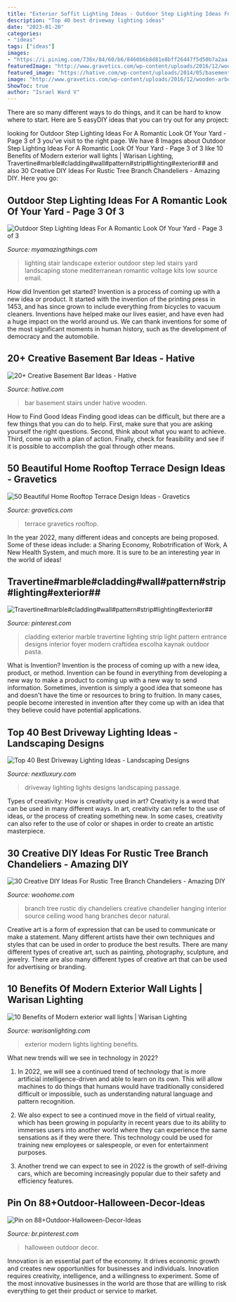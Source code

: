 ```yaml
---
title: "Exterior Soffit Lighting Ideas - Outdoor Step Lighting Ideas For A Romantic Look Of Your Yard"
description: "Top 40 best driveway lighting ideas"
date: "2023-01-20"
categories:
- "ideas"
tags: ["ideas"]
images:
- "https://i.pinimg.com/736x/84/60/b6/8460b6b8d81e8bff26447f5d50b7a2aa.jpg"
featuredImage: "http://www.gravetics.com/wp-content/uploads/2016/12/wooden-arbor-and-yellow-lighting.jpg"
featured_image: "https://hative.com/wp-content/uploads/2014/05/basement-bar-ideas/20-wooden-bar-under-stairs.jpg"
image: "http://www.gravetics.com/wp-content/uploads/2016/12/wooden-arbor-and-yellow-lighting.jpg"
ShowToc: true
author: "Israel Ward V"
---
```



There are so many different ways to do things, and it can be hard to know where to start. Here are 5 easyDIY ideas that you can try out for any project: 

	

		
looking for Outdoor Step Lighting Ideas For A Romantic Look Of Your Yard - Page 3 of 3 you've visit to the right page. We have 8 Images about Outdoor Step Lighting Ideas For A Romantic Look Of Your Yard - Page 3 of 3 like 10 Benefits of Modern exterior wall lights | Warisan Lighting, Travertine#marble#cladding#wall#pattern#strip#lighting#exterior## and also 30 Creative DIY Ideas For Rustic Tree Branch Chandeliers - Amazing DIY. Here you go:
		
    
## Outdoor Step Lighting Ideas For A Romantic Look Of Your Yard - Page 3 Of 3

<img loading=lazy src="https://myamazingthings.com/wp-content/uploads/2017/03/mediterranean-landscape.jpg" onerror="this.onerror=null;this.src='https://tse3.mm.bing.net/th?id=OIP.jm899ICtGZfzGAhm4Gx7TgHaJ3&amp;pid=15.1';" alt="Outdoor Step Lighting Ideas For A Romantic Look Of Your Yard - Page 3 of 3">

_Source: myamazingthings.com_

>lighting stair landscape exterior outdoor step led stairs yard landscaping stone mediterranean romantic voltage kits low source email. 

	

How did Invention get started?
Invention is a process of coming up with a new idea or product. It started with the invention of the printing press in 1453, and has since grown to include everything from bicycles to vacuum cleaners. Inventions have helped make our lives easier, and have even had a huge impact on the world around us. We can thank inventions for some of the most significant moments in human history, such as the development of democracy and the automobile.

    
## 20+ Creative Basement Bar Ideas - Hative

<img loading=lazy src="https://hative.com/wp-content/uploads/2014/05/basement-bar-ideas/20-wooden-bar-under-stairs.jpg" onerror="this.onerror=null;this.src='https://tse4.mm.bing.net/th?id=OIP.RjDDXUzF_YOtqZn-EbjR0QHaLI&amp;pid=15.1';" alt="20+ Creative Basement Bar Ideas - Hative">

_Source: hative.com_

>bar basement stairs under hative wooden. 

	

How to Find Good Ideas
Finding good ideas can be difficult, but there are a few things that you can do to help. First, make sure that you are asking yourself the right questions. Second, think about what you want to achieve. Third, come up with a plan of action. Finally, check for feasibility and see if it is possible to accomplish the goal through other means.

    
## 50 Beautiful Home Rooftop Terrace Design Ideas - Gravetics

<img loading=lazy src="http://www.gravetics.com/wp-content/uploads/2016/12/wooden-arbor-and-yellow-lighting.jpg" onerror="this.onerror=null;this.src='https://tse3.mm.bing.net/th?id=OIP.PJ2uN1Cf8XEEGi9N85aTEAHaH_&amp;pid=15.1';" alt="50 Beautiful Home Rooftop Terrace Design Ideas - Gravetics">

_Source: gravetics.com_

>terrace gravetics rooftop. 

	

In the year 2022, many different ideas and concepts are being proposed. Some of these ideas include: a Sharing Economy, Robotrification of Work, A New Health System, and much more. It is sure to be an interesting year in the world of ideas!

    
## Travertine#marble#cladding#wall#pattern#strip#lighting#exterior##

<img loading=lazy src="https://i.pinimg.com/736x/83/93/f5/8393f51c39d4606d43518dae0522427b.jpg" onerror="this.onerror=null;this.src='https://tse3.mm.bing.net/th?id=OIP.ek7KXBVR0jIg5D-gp8Qu3AHaJ3&amp;pid=15.1';" alt="Travertine#marble#cladding#wall#pattern#strip#lighting#exterior##">

_Source: pinterest.com_

>cladding exterior marble travertine lighting strip light pattern entrance designs interior foyer modern craftidea escolha kaynak outdoor pasta. 

	

What is Invention?
Invention is the process of coming up with a new idea, product, or method. Invention can be found in everything from developing a new way to make a product to coming up with a new way to send information. Sometimes, invention is simply a good idea that someone has and doesn't have the time or resources to bring to fruition. In many cases, people become interested in invention after they come up with an idea that they believe could have potential applications.

    
## Top 40 Best Driveway Lighting Ideas - Landscaping Designs

<img loading=lazy src="http://nextluxury.com/wp-content/uploads/flood-lights-design-ideas-for-driveway-lighting.jpg" onerror="this.onerror=null;this.src='https://tse1.mm.bing.net/th?id=OIP.OJUphKWUMfJC7A8aqFNBwgAAAA&amp;pid=15.1';" alt="Top 40 Best Driveway Lighting Ideas - Landscaping Designs">

_Source: nextluxury.com_

>driveway lighting lights designs landscaping passage. 

	

Types of creativity: How is creativity used in art?
Creativity is a word that can be used in many different ways. In art, creativity can refer to the use of ideas, or the process of creating something new. In some cases, creativity can also refer to the use of color or shapes in order to create an artistic masterpiece.

    
## 30 Creative DIY Ideas For Rustic Tree Branch Chandeliers - Amazing DIY

<img loading=lazy src="http://www.woohome.com/wp-content/uploads/2013/09/Rustic-Tree-Branch-Chandeliers-3-2.jpg" onerror="this.onerror=null;this.src='https://tse2.mm.bing.net/th?id=OIP.YhRHX0n8tnZ1iEUkh_LNcAHaLG&amp;pid=15.1';" alt="30 Creative DIY Ideas For Rustic Tree Branch Chandeliers - Amazing DIY">

_Source: woohome.com_

>branch tree rustic diy chandeliers creative chandelier hanging interior source ceiling wood hang branches decor natural. 

	

Creative art is a form of expression that can be used to communicate or make a statement. Many different artists have their own techniques and styles that can be used in order to produce the best results. There are many different types of creative art, such as painting, photography, sculpture, and jewelry. There are also many different types of creative art that can be used for advertising or branding.

    
## 10 Benefits Of Modern Exterior Wall Lights | Warisan Lighting

<img loading=lazy src="http://warisanlighting.com/wp-content/uploads/parser/modern-exterior-wall-lights-2.jpg" onerror="this.onerror=null;this.src='https://tse3.mm.bing.net/th?id=OIP.91tjzvF-eCFnv_F3OyuZQwHaE8&amp;pid=15.1';" alt="10 Benefits of Modern exterior wall lights | Warisan Lighting">

_Source: warisanlighting.com_

>exterior modern lights lighting benefits. 

	

What new trends will we see in technology in 2022?
1. In 2022, we will see a continued trend of technology that is more artificial intelligence-driven and able to learn on its own. This will allow machines to do things that humans would have traditionally considered difficult or impossible, such as understanding natural language and pattern recognition.
2. We also expect to see a continued move in the field of virtual reality, which has been growing in popularity in recent years due to its ability to immerses users into another world where they can experience the same sensations as if they were there. This technology could be used for training new employees or salespeople, or even for entertainment purposes.

3. Another trend we can expect to see in 2022 is the growth of self-driving cars, which are becoming increasingly popular due to their safety and efficiency features.

    
## Pin On 88+Outdoor-Halloween-Decor-Ideas

<img loading=lazy src="https://i.pinimg.com/736x/84/60/b6/8460b6b8d81e8bff26447f5d50b7a2aa.jpg" onerror="this.onerror=null;this.src='https://tse3.mm.bing.net/th?id=OIP.TXXjvmBOfNUwckV2oLWCeQHaMQ&amp;pid=15.1';" alt="Pin on 88+Outdoor-Halloween-Decor-Ideas">

_Source: br.pinterest.com_

>halloween outdoor decor. 

	

Innovation is an essential part of the economy. It drives economic growth and creates new opportunities for businesses and individuals. Innovation requires creativity, intelligence, and a willingness to experiment. Some of the most innovative businesses in the world are those that are willing to risk everything to get their product or service to market.

